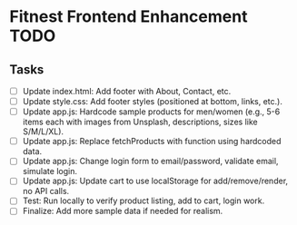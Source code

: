 # Fitnest Frontend Enhancement TODO

## Tasks
- [ ] Update index.html: Add footer with About, Contact, etc.
- [ ] Update style.css: Add footer styles (positioned at bottom, links, etc.).
- [ ] Update app.js: Hardcode sample products for men/women (e.g., 5-6 items each with images from Unsplash, descriptions, sizes like S/M/L/XL).
- [ ] Update app.js: Replace fetchProducts with function using hardcoded data.
- [ ] Update app.js: Change login form to email/password, validate email, simulate login.
- [ ] Update app.js: Update cart to use localStorage for add/remove/render, no API calls.
- [ ] Test: Run locally to verify product listing, add to cart, login work.
- [ ] Finalize: Add more sample data if needed for realism.

